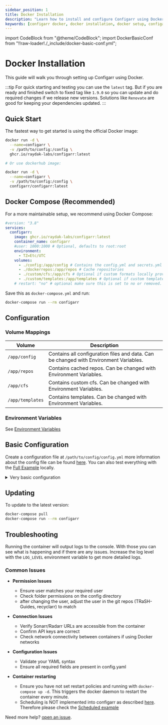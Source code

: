 ```yaml
---
sidebar_position: 1
title: Docker Installation
description: "Learn how to install and configure Configarr using Docker"
keywords: [configarr docker, docker installation, docker setup, configarr configuration]
---
```


import CodeBlock from "@theme/CodeBlock";
import DockerBasicConf from "!!raw-loader!./\_include/docker-basic-conf.yml";

# Docker Installation

This guide will walk you through setting up Configarr using Docker.

:::tip
For quick starting and testing you can use the `latest` tag.
But if you are ready and finished switch to fixed tag like `1.9.0` so you can update and do required changes if we release new versions.
Solutions like `Renovate` are good for keeping your dependencies updated.
:::

## Quick Start

The fastest way to get started is using the official Docker image:

```bash title="shell"
docker run -d \
  --name=configarr \
  -v /path/to/config:/config \
  ghcr.io/raydak-labs/configarr:latest

# Or use dockerhub image:

docker run -d \
  --name=configarr \
  -v /path/to/config:/config \
  configarr/configarr:latest
```

## Docker Compose (Recommended)

For a more maintainable setup, we recommend using Docker Compose:

```yaml title="compose.yml"
#version: "3.8"
services:
  configarr:
    image: ghcr.io/raydak-labs/configarr:latest
    container_name: configarr
    #user: 1000:1000 # Optional, defaults to root:root
    environment:
      - TZ=Etc/UTC
    volumes:
      - ./config:/app/config # Contains the config.yml and secrets.yml
      - ./dockerrepos:/app/repos # Cache repositories
      - ./custom/cfs:/app/cfs # Optional if custom formats locally provided
      - ./custom/templates:/app/templates # Optional if custom templates
    # restart: "no" # optional make sure this is set to no or removed. Default is no
```

Save this as `docker-compose.yml` and run:

```bash title="shell"
docker-compose run --rm configarr
```

## Configuration

### Volume Mappings

| Volume           | Description                                                                           |
| ---------------- | ------------------------------------------------------------------------------------- |
| `/app/config`    | Contains all configuration files and data. Can be changed with Environment Variables. |
| `/app/repos`     | Contains cached repos. Can be changed with Environment Variables.                     |
| `/app/cfs`       | Contains custom cfs. Can be changed with Environment Variables.                       |
| `/app/templates` | Contains templates. Can be changed with Environment Variables.                        |

### Environment Variables

See [Environment Variables](../configuration/environment-variables.md)

## Basic Configuration

Create a configuration file at `/path/to/config/config.yml` more information about the config file can be found [here](../configuration/config-file.md).
You can also test everything with the [Full Example](../examples.md) locally.

<details>
  <summary>Very basic configuration</summary>
  <CodeBlock language="yml">{DockerBasicConf}</CodeBlock>
</details>

## Updating

To update to the latest version:

```bash title="shell"
docker-compose pull
docker-compose run --rm configarr
```

## Troubleshooting

Running the container will output logs to the console.
With those you can see what is happening and if there are any issues.
Increase the log level with the `LOG_LEVEL` environment variable to get more detailed logs.

### Common Issues

- **Permission Issues**

  - Ensure user matches your required user
  - Check folder permissions on the config directory
  - after changing the user, adjust the user in the git repos (TRaSH-Guides, recyclarr) to match

- **Connection Issues**

  - Verify Sonarr/Radarr URLs are accessible from the container
  - Confirm API keys are correct
  - Check network connectivity between containers if using Docker networks

- **Configuration Issues**

  - Validate your YAML syntax
  - Ensure all required fields are present in config.yaml

- **Container restarting**
  - Ensure you have not set restart policies and running with `docker-compose up -d`. This triggers the docker daemon to restart the container every minute.
  - Scheduling is NOT implemented into configarr as described [here](../configuration/scheduled.md). Therefore please check the [Scheduled example](../examples.md)

Need more help? [open an issue](https://github.com/raydak-labs/configarr/issues).
